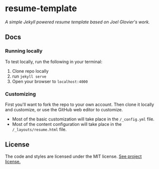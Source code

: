 # resume-template

*A simple Jekyll powered resume template based on Joel Glovier's work.*

## Docs

### Running locally

To test locally, run the following in your terminal:

1. Clone repo locally
2. run `jekyll serve`
3. Open your browser to `localhost:4000`

### Customizing

First you'll want to fork the repo to your own account. Then clone it locally and customize, or use the GitHub web editor to customize.

* Most of the basic customization will take place in the `/_config.yml` file.
* Most of the content configuration will take place in the `/_layouts/resume.html` file. 

## License

The code and styles are licensed under the MIT license. [See project license.](LICENSE)
